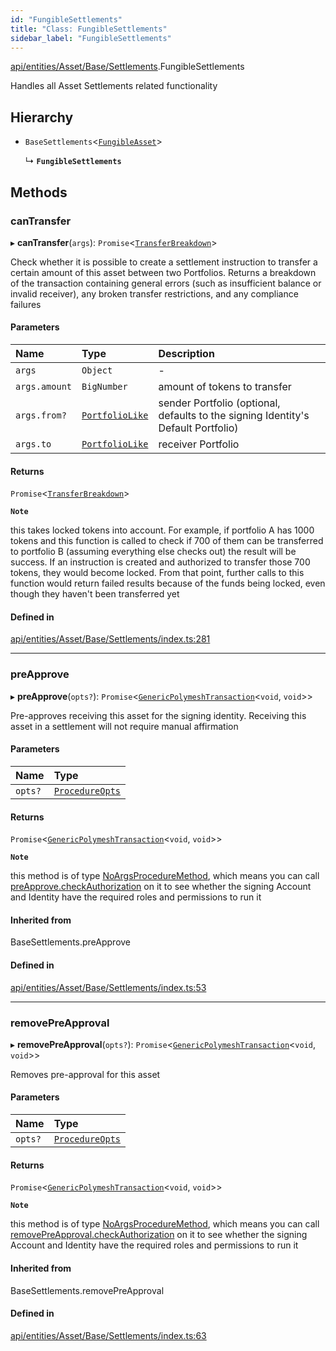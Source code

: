 ```yaml
---
id: "FungibleSettlements"
title: "Class: FungibleSettlements"
sidebar_label: "FungibleSettlements"
---
```


[api/entities/Asset/Base/Settlements](../../../../../../modules/API/Entities/Asset/Base/Settlements/Settlements.md).FungibleSettlements

Handles all Asset Settlements related functionality

## Hierarchy

- `BaseSettlements`\<[`FungibleAsset`](../../Fungible/FungibleAsset.md)\>

  ↳ **`FungibleSettlements`**

## Methods

### canTransfer

▸ **canTransfer**(`args`): `Promise`\<[`TransferBreakdown`](../../../../../../interfaces/API/Entities/Asset/Types/TransferBreakdown/TransferBreakdown.md)\>

Check whether it is possible to create a settlement instruction to transfer a certain amount of this asset between two Portfolios. Returns a breakdown of
  the transaction containing general errors (such as insufficient balance or invalid receiver), any broken transfer restrictions, and any compliance
  failures

#### Parameters

| Name | Type | Description |
| :------ | :------ | :------ |
| `args` | `Object` | - |
| `args.amount` | `BigNumber` | amount of tokens to transfer |
| `args.from?` | [`PortfolioLike`](../../../../../../modules/API/Entities/Types/Types.md#portfoliolike) | sender Portfolio (optional, defaults to the signing Identity's Default Portfolio) |
| `args.to` | [`PortfolioLike`](../../../../../../modules/API/Entities/Types/Types.md#portfoliolike) | receiver Portfolio |

#### Returns

`Promise`\<[`TransferBreakdown`](../../../../../../interfaces/API/Entities/Asset/Types/TransferBreakdown/TransferBreakdown.md)\>

**`Note`**

this takes locked tokens into account. For example, if portfolio A has 1000 tokens and this function is called to check if 700 of them can be
  transferred to portfolio B (assuming everything else checks out) the result will be success. If an instruction is created and authorized to transfer those 700 tokens,
  they would become locked. From that point, further calls to this function would return failed results because of the funds being locked, even though they haven't been
  transferred yet

#### Defined in

[api/entities/Asset/Base/Settlements/index.ts:281](https://github.com/PolymeshAssociation/polymesh-sdk/blob/5b946f904/src/api/entities/Asset/Base/Settlements/index.ts#L281)

___

### preApprove

▸ **preApprove**(`opts?`): `Promise`\<[`GenericPolymeshTransaction`](../../../../../../modules/API/Procedures/Types/Types.md#genericpolymeshtransaction)\<`void`, `void`\>\>

Pre-approves receiving this asset for the signing identity. Receiving this asset in a settlement will not require manual affirmation

#### Parameters

| Name | Type |
| :------ | :------ |
| `opts?` | [`ProcedureOpts`](../../../../../../interfaces/API/Procedures/Types/ProcedureOpts/ProcedureOpts.md) |

#### Returns

`Promise`\<[`GenericPolymeshTransaction`](../../../../../../modules/API/Procedures/Types/Types.md#genericpolymeshtransaction)\<`void`, `void`\>\>

**`Note`**

this method is of type [NoArgsProcedureMethod](../../../../../../interfaces/API/Procedures/Types/NoArgsProcedureMethod/NoArgsProcedureMethod.md), which means you can call [preApprove.checkAuthorization](../../../../../../interfaces/API/Procedures/Types/NoArgsProcedureMethod/NoArgsProcedureMethod.md#checkauthorization)
  on it to see whether the signing Account and Identity have the required roles and permissions to run it

#### Inherited from

BaseSettlements.preApprove

#### Defined in

[api/entities/Asset/Base/Settlements/index.ts:53](https://github.com/PolymeshAssociation/polymesh-sdk/blob/5b946f904/src/api/entities/Asset/Base/Settlements/index.ts#L53)

___

### removePreApproval

▸ **removePreApproval**(`opts?`): `Promise`\<[`GenericPolymeshTransaction`](../../../../../../modules/API/Procedures/Types/Types.md#genericpolymeshtransaction)\<`void`, `void`\>\>

Removes pre-approval for this asset

#### Parameters

| Name | Type |
| :------ | :------ |
| `opts?` | [`ProcedureOpts`](../../../../../../interfaces/API/Procedures/Types/ProcedureOpts/ProcedureOpts.md) |

#### Returns

`Promise`\<[`GenericPolymeshTransaction`](../../../../../../modules/API/Procedures/Types/Types.md#genericpolymeshtransaction)\<`void`, `void`\>\>

**`Note`**

this method is of type [NoArgsProcedureMethod](../../../../../../interfaces/API/Procedures/Types/NoArgsProcedureMethod/NoArgsProcedureMethod.md), which means you can call [removePreApproval.checkAuthorization](../../../../../../interfaces/API/Procedures/Types/NoArgsProcedureMethod/NoArgsProcedureMethod.md#checkauthorization)
  on it to see whether the signing Account and Identity have the required roles and permissions to run it

#### Inherited from

BaseSettlements.removePreApproval

#### Defined in

[api/entities/Asset/Base/Settlements/index.ts:63](https://github.com/PolymeshAssociation/polymesh-sdk/blob/5b946f904/src/api/entities/Asset/Base/Settlements/index.ts#L63)
